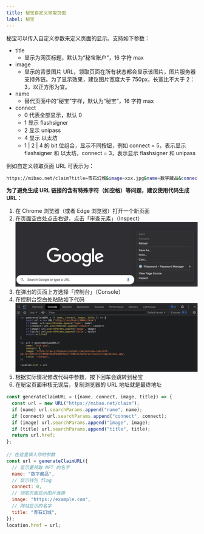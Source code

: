 ```yaml
---
title: 秘宝自定义领取页面
label: 秘宝
---
```


秘宝可以传入自定义参数来定义页面的显示。支持如下参数：

- title
  - 显示为网页标题，默认为“秘宝账户”，16 字符 max
- image
  - 显示的背景图片 URL，领取页面在所有状态都会显示该图片，图片服务器支持外链。为了显示效果，建议图片宽度大于 750px，长宽比不大于 2：3，以正方形为宜。
- name
  - 替代页面中的“秘宝”字样，默认为“秘宝”，16 字符 max
- connect
  - 0 代表全部显示，默认 0
  - 1 显示 flashsigner
  - 2 显示 unipass
  - 4 显示 以太坊
  - 1 | 2 | 4 的 bit 位组合，显示不同按钮，例如 connect = 5，表示显示 flashsigner 和 以太坊，connect = 3，表示显示 flashsigner 和 unipass

例如自定义领取页面 URL 可表示为：

```bash
https://mibao.net/claim?title=青石幻城&image=xxx.jpg&name=数字藏品&connect=1
```

**为了避免生成 URL 链接的含有特殊字符（如空格）等问题，建议使用代码生成 URL：**

1. 在 Chrome 浏览器（或者 Edge 浏览器）打开一个新页面
2. 在页面空白处点击右键，点击「审查元素」（Inspect）
   ![1643005485583.png](./img/mibao/inspect.png)
3. 在弹出的页面上方选择「控制台」（Console）
4. 在控制台空白处粘贴如下代码
   ![1643005485583.png](./img/mibao/console.png)
5. 根据实际情况修改代码中参数，按下回车会跳转到秘宝
6. 在秘宝页面审核无误后，复制浏览器的 URL 地址就是最终地址

```js
const generateClaimURL = ({name, connect, image, title}) => {
  const url = new URL("https://mibao.net/claim");
  if (name) url.searchParams.append("name", name);
  if (connect) url.searchParams.append("connect", connect);
  if (image) url.searchParams.append("image", image);
  if (title) url.searchParams.append("title", title);
  return url.href;
};

// 在这里填入你的参数
const url = generateClaimURL({
  // 显示要领取 NFT 的名字
  name: "数字藏品",
  // 显示钱包 flag
  connect: 0,
  // 领取页面显示图片连接
  image: "https://example.com",
  // 网站显示的名字
  title: "青石幻城",
});
location.href = url;
```
